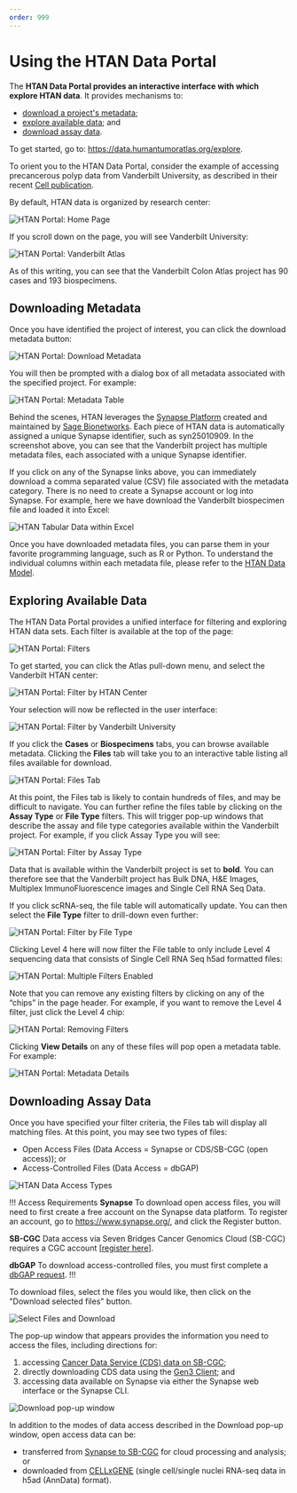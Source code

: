 ```yaml
---
order: 999
---
```


# Using the HTAN Data Portal

The **HTAN Data Portal provides an interactive interface with which explore HTAN data**. It provides mechanisms to:
- [download a project's metadata](#downloading-metadata);
- [explore available data](#exploring-available-data); and
- [download assay data](#downloading-assay-data). 

To get started, go to: https://data.humantumoratlas.org/explore.

To orient you to the HTAN Data Portal, consider the example of accessing precancerous polyp data from Vanderbilt University, as described in their recent [Cell publication](https://pubmed.ncbi.nlm.nih.gov/34910928/).

By default, HTAN data is organized by research center:

![HTAN Portal: Home Page](../img/portal1.png)

If you scroll down on the page, you will see Vanderbilt University:

![HTAN Portal: Vanderbilt Atlas](../img/portal2.png)

As of this writing, you can see that the Vanderbilt Colon Atlas project has 90 cases and 193 biospecimens.

## Downloading Metadata

Once you have identified the project of interest, you can click the download metadata button:

![HTAN Portal: Download Metadata](../img/portal3.png)

You will then be prompted with a dialog box of all metadata associated with the specified project. For example:

![HTAN Portal: Metadata Table](../img/portal4.png)

Behind the scenes, HTAN leverages the [Synapse Platform](https://www.synapse.org/) created and maintained by [Sage Bionetworks](https://sagebionetworks.org/). Each piece of HTAN data is automatically assigned a unique Synapse identifier, such as syn25010909. In the screenshot above, you can see that the Vanderbilt project has multiple metadata files, each associated with a unique Synapse identifier.

If you click on any of the Synapse links above, you can immediately download a comma separated value (CSV) file associated with the metadata category. There is no need to create a Synapse account or log into Synapse. For example, here we have download the Vanderbilt biospecimen file and loaded it into Excel:

![HTAN Tabular Data within Excel](../img/portal5.png)

Once you have downloaded metadata files, you can parse them in your favorite programming language, such as R or Python. To understand the individual columns within each metadata file, please refer to the [HTAN Data Model](../../data_model/overview).

## Exploring Available Data

The HTAN Data Portal provides a unified interface for filtering and exploring HTAN data sets. Each filter is available at the top of the page:

![HTAN Portal:  Filters](../img/portal6.png)

To get started, you can click the Atlas pull-down menu, and select the Vanderbilt HTAN center:

![HTAN Portal:  Filter by HTAN Center](../img/portal7.png)

Your selection will now be reflected in the user interface:

![HTAN Portal:  Filter by Vanderbilt University](../img/portal8.png)

If you click the **Cases** or **Biospecimens** tabs, you can browse available metadata. Clicking the **Files** tab will take you to an interactive table listing all files available for download.

![HTAN Portal:  Files Tab](../img/portal9.png)

At this point, the Files tab is likely to contain hundreds of files, and may be difficult to navigate. You can further refine the files table by clicking on the **Assay Type** or **File Type** filters. This will trigger pop-up windows that describe the assay and file type categories available within the Vanderbilt project. For example, if you click Assay Type you will see:

![HTAN Portal:  Filter by Assay Type](../img/portal10.png)

Data that is available within the Vanderbilt project is set to **bold**. You can therefore see that the Vanderbilt project has Bulk DNA, H&E Images, Multiplex ImmunoFluorescence images and Single Cell RNA Seq Data.

If you click scRNA-seq, the file table will automatically update. You can then select the **File Type** filter to drill-down even further:

![HTAN Portal:  Filter by File Type](../img/portal11.png)

Clicking Level 4 here will now filter the File table to only include Level 4 sequencing data that consists of Single Cell RNA Seq h5ad formatted files:

![HTAN Portal:  Multiple Filters Enabled](../img/portal12.png)

Note that you can remove any existing filters by clicking on any of the “chips” in the page header. For example, if you want to remove the Level 4 filter, just click the Level 4 chip:

![HTAN Portal:  Removing Filters](../img/portal13.png)

Clicking **View Details** on any of these files will pop open a metadata table. For example:

![HTAN Portal:  Metadata Details](../img/portal14.png)

## Downloading Assay Data

Once you have specified your filter criteria, the Files tab will display all matching files. At this point, you may see two types of files:

-   Open Access Files (Data Access = Synapse or CDS/SB-CGC (open access)); or
-   Access-Controlled Files (Data Access = dbGAP)

![HTAN Data Access Types](../img/HTAN_Portal_DataAccess.svg)

!!! Access Requirements
**Synapse** To download open access files, you will need to first create a free account on the Synapse data platform. To register an account, go to https://www.synapse.org/, and click the Register button.

**SB-CGC** Data access via Seven Bridges Cancer Genomics Cloud (SB-CGC) requires a CGC account [[register here](https://docs.cancergenomicscloud.org/docs/sign-up-for-the-cgc)].

**dbGAP** To download access-controlled files, you must first complete a [dbGAP request](db_gap.md).
!!!

To download files, select the files you would like, then click on the "Download selected files" button.

![Select Files and Download](../img/HTAN_Portal_Selected_Files.png)

The pop-up window that appears provides the information you need to access the files, including directions for:
1. accessing [Cancer Data Service (CDS) data on SB-CGC](cds_cgc.md);
2. directly downloading CDS data using the [Gen3 Client](cds_gen3.md); and
3. accessing data available on Synapse via either the Synapse web interface or the Synapse CLI. 

![Download pop-up window](../img/HTAN_Portal_Download.png)

In addition to the modes of data access described in the Download pop-up window, open access data can be:
- transferred from [Synapse to SB-CGC](synapse_to_cds.md) for cloud processing and analysis; or
- downloaded from [CELLxGENE](../data_visualization/cell_by_gene.md) (single cell/single nuclei RNA-seq data in h5ad (AnnData) format).